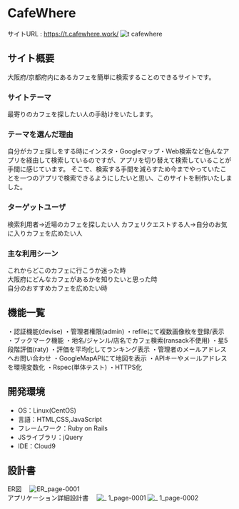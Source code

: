 # CafeWhere
サイトURL : https://t.cafewhere.work/
![t cafewhere](https://user-images.githubusercontent.com/72184121/106092822-70b4df80-6172-11eb-85c7-9721433c18a8.png)



## サイト概要
大阪府/京都府内にあるカフェを簡単に検索することのできるサイトです。


### サイトテーマ
最寄りのカフェを探したい人の手助けをいたします。


### テーマを選んだ理由
自分がカフェ探しをする時にインスタ・Googleマップ・Web検索など色んなアプリを経由して検索しているのですが、アプリを切り替えて検索していることが手間に感じています。
そこで、検索する手間を減らすため今までやっていたことを一つのアプリで検索できるようにしたいと思い、このサイトを制作いたしました。


### ターゲットユーザ
検索利用者→近場のカフェを探したい人
カフェリクエストする人→自分のお気に入りカフェを広めたい人


### 主な利用シーン
これからどこのカフェに行こうか迷った時<br>
大阪府にどんなカフェがあるかを知りたいと思った時<br>
自分のおすすめカフェを広めたい時


## 機能一覧
・認証機能(devise)
・管理者権限(admin)
・refileにて複数画像枚を登録/表示
・ブックマーク機能
・地名/ジャンル/店名でカフェ検索(ransack不使用)
・星5段階評価(raty)
・評価を平均化してランキング表示
・管理者のメールアドレスへお問い合わせ
・GoogleMapAPIにて地図を表示
・APIキーやメールアドレスを環境変数化
・Rspec(単体テスト)
・HTTPS化


## 開発環境
- OS：Linux(CentOS)
- 言語：HTML,CSS,JavaScript
- フレームワーク：Ruby on Rails
- JSライブラリ：jQuery
- IDE：Cloud9


## 設計書
ER図　
![ER_page-0001](https://user-images.githubusercontent.com/72184121/106093911-81665500-6174-11eb-8d9d-ab615a40cd46.jpg)<br>
アプリケーション詳細設計書　
![_ 1_page-0001](https://user-images.githubusercontent.com/72184121/106093967-95aa5200-6174-11eb-8762-9ca8800efcd5.jpg)
![_ 1_page-0002](https://user-images.githubusercontent.com/72184121/106093982-9a6f0600-6174-11eb-8358-af20d428a64c.jpg)
